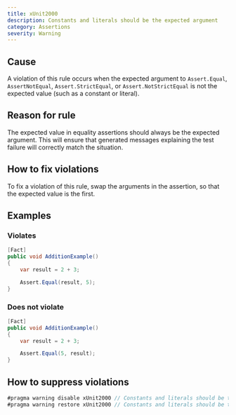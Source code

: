 ```yaml
---
title: xUnit2000
description: Constants and literals should be the expected argument
category: Assertions
severity: Warning
---
```


## Cause

A violation of this rule occurs when the expected argument to `Assert.Equal`, `AssertNotEqual`, `Assert.StrictEqual`, or `Assert.NotStrictEqual` is not the expected value (such as a constant or literal).

## Reason for rule

The expected value in equality assertions should always be the expected argument. This will ensure that generated messages explaining the test failure will correctly match the situation.

## How to fix violations

To fix a violation of this rule, swap the arguments in the assertion, so that the expected value is the first.

## Examples

### Violates

```csharp
[Fact]
public void AdditionExample()
{
	var result = 2 + 3;

	Assert.Equal(result, 5);
}
```

### Does not violate

```csharp
[Fact]
public void AdditionExample()
{
	var result = 2 + 3;

	Assert.Equal(5, result);
}
```

## How to suppress violations

```csharp
#pragma warning disable xUnit2000 // Constants and literals should be the expected argument
#pragma warning restore xUnit2000 // Constants and literals should be the expected argument
```
